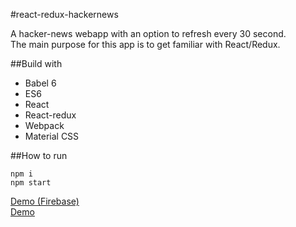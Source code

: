 #react-redux-hackernews

A hacker-news webapp with an option to refresh every 30 second. <br />
The main purpose for this app is to get familiar with React/Redux.

##Build with
- Babel 6
- ES6
- React
- React-redux
- Webpack
- Material CSS

##How to run

`npm i`  
`npm start`

[Demo (Firebase)](https://vivid-heat-6972.firebaseapp.com/) <br />
[Demo](https://eye1985.github.io/react-redux-hackernews/)
